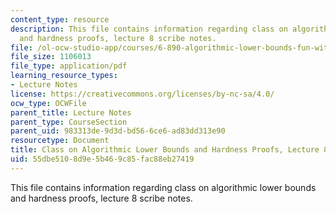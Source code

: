 ```yaml
---
content_type: resource
description: This file contains information regarding class on algorithmic lower bounds
  and hardness proofs, lecture 8 scribe notes.
file: /ol-ocw-studio-app/courses/6-890-algorithmic-lower-bounds-fun-with-hardness-proofs-fall-2014/55dbe5108d9e5b469c85fac88eb27419_MIT6_890F14_Lec8.pdf
file_size: 1106013
file_type: application/pdf
learning_resource_types:
- Lecture Notes
license: https://creativecommons.org/licenses/by-nc-sa/4.0/
ocw_type: OCWFile
parent_title: Lecture Notes
parent_type: CourseSection
parent_uid: 983313de-9d3d-bd56-6ce6-ad83dd313e90
resourcetype: Document
title: Class on Algorithmic Lower Bounds and Hardness Proofs, Lecture 8 Scribe Notes
uid: 55dbe510-8d9e-5b46-9c85-fac88eb27419
---
```

This file contains information regarding class on algorithmic lower bounds and hardness proofs, lecture 8 scribe notes.